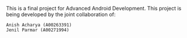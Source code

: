 This is a final project for Advanced Android Development.
This project is being developed by the joint collaboration of:

    Anish Acharya (A00263391)
    Jenil Parmar (A00271994)
